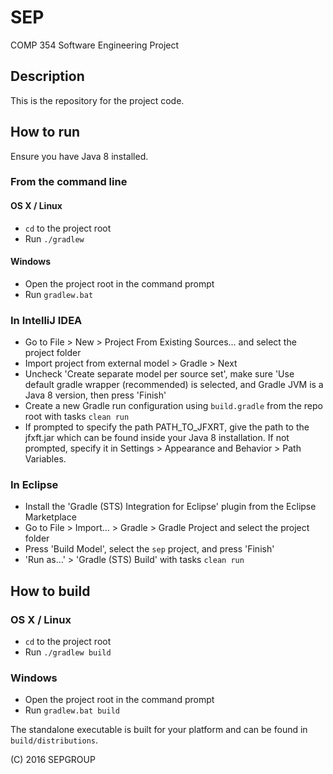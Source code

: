 # SEP
COMP 354 Software Engineering Project

## Description

This is the repository for the project code.

## How to run
Ensure you have Java 8 installed.
### From the command line
#### OS X / Linux
 - `cd` to the project root
 - Run `./gradlew`

#### Windows
 - Open the project root in the command prompt
 - Run `gradlew.bat`

### In IntelliJ IDEA
 - Go to File > New > Project From Existing Sources... and select the project folder
 - Import project from external model > Gradle > Next
 - Uncheck 'Create separate model per source set', make sure 'Use default gradle wrapper (recommended) is selected, and Gradle JVM is a Java 8 version, then press 'Finish'
 - Create a new Gradle run configuration using `build.gradle` from the repo root with tasks `clean run`
 - If prompted to specify the path PATH_TO_JFXRT, give the path to the jfxft.jar which can be found inside your Java 8 installation. If not prompted, specify it in Settings > Appearance and Behavior > Path Variables.

### In Eclipse
- Install the 'Gradle (STS) Integration for Eclipse' plugin from the Eclipse Marketplace
- Go to File > Import... > Gradle > Gradle Project and select the project folder
- Press 'Build Model', select the `sep` project, and press 'Finish'
- 'Run as...' > 'Gradle (STS) Build' with tasks `clean run`


## How to build
### OS X / Linux
 - `cd` to the project root
 - Run `./gradlew build`

### Windows
 - Open the project root in the command prompt
 - Run `gradlew.bat build`

The standalone executable is built for your platform and can be found in `build/distributions`.


(C) 2016 SEPGROUP
